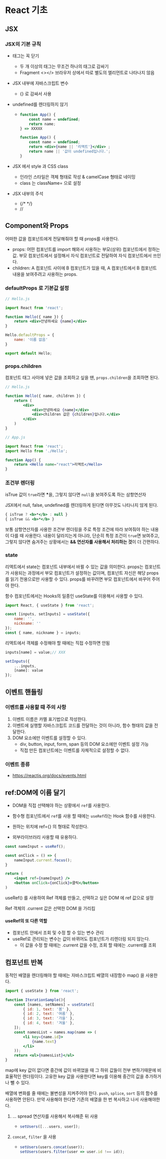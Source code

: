 # React 기초

## JSX

### JSX의 기본 규칙

* 태그는 꼭 닫기

  * 두 개 이상의 태그는 무조건 하나의 태그로 감싸기
  * Fragment <></> 브라우저 상에서 따로 별도의 엘리먼트로 나타나지 않음

* JSX 내부에 자바스크립트 변수 

  * {} 로 감싸서 사용

* undefined를 렌더링하지 않기

  * ```jsx
    function App() {
        const name = undefined;
        return name;
    } => XXXXX
    
    function App() {
        const name = undefined;
        return <div>{name || '리액트'}</div> ;
        return name || '값이 undefined입니다.';
    }
    ```

* JSX 에서 style 과 CSS class

  * 인라인 스타일은 객체 형태로 작성 & camelCase 형태로 네이밍
  * class 는 className= 으로 설정

* JSX 내부의 주석

  * {/* */}
  * //

## Component와 Props

어떠한 값을 컴포넌트에게 전달해줘야 할 때 props를 사용한다.

* props: 어떤 컴포넌트를 import 해와서 사용하는 부모(상위) 컴포넌트에서 정하는 값. 부모 컴포넌트에서 설정해서 자식 컴포넌트로 전달하여 자식 컴포넌트에서 쓰인다.
* children: A 컴포넌트 사이에 B 컴포넌트가 있을 때, A 컴포넌트에서 B 컴포넌트 내용을 보여주려고 사용하는 props.

### defaultProps 로 기본값 설정

```jsx
// Hello.js

import React from 'react';

function Hello({ name }) {
    return <div>안녕하세요 {name}</div>
}

Hello.defaultProps = {
    name: '이름 없음'
}

export default Hello;
```

### props.children

컴포넌트 태그 사이에 넣은 값을 조회하고 싶을 땐, `props.children`을 조회하면 된다.

```jsx
// Hello.js

function Hello({ name, children }) {
    return (
    	<div>
        	<div>안녕하세요 {name}</div>
            <div>children 값은 {children}입니다.</div>
        </div>
    )
}
```

```jsx
// App.js

import React from 'react';
import Hello from './Hello';

function App() {
    return <Hello name="react">리액트</Hello>
}
```

### 조건부 렌더링

isTrue 값이 `true`라면 <b>*</b>을, 그렇지 않다면 `null`을 보여주도록 하는 삼항연산자

JSX에서 null, false, undefined를 렌더링하게 된다면 아무것도 나타나지 않게 된다.

```jsx
{ isTrue ? <b>*</b> : null }
{ isTrue && <b>*</b> }
```

보통 삼항연산자를 사용한 조건부 렌더링을 주로 특정 조건에 따라 보여줘야 하는 내용이 다를 때 사용한다. 내용이 달라지는게 아니라, 단순히 특정 조건이 `true`면 보여주고, 그렇지 않다면 숨겨주는 상황에서는 **&& 연산자를 사용해서 처리하는 것**이 더 간편하다.

### state

리액트에서 state는 컴포넌트 내부에서 바뀔 수 있는 값을 의미한다. props는 컴포넌트가 사용되는 과정에서 부모 컴포넌트가 설정하는 값이며, 컴포넌트 자신은 해당 props를 읽기 전용으로만 사용할 수 있다. props를 바꾸려면 부모 컴포넌트에서 바꾸어 주어야 한다. 

함수 컴포넌트에서는 Hooks의 일종인 useState를 이용해서 사용할 수 있다.

```jsx
import React, { useState } from 'react';

const [inputs, setInputs] = useState({
    name: '',
    nickname: ''
});
const { name, nickname } = inputs;
```

리액트에서 객체를 수정해야 할 때에는 직접 수정하면 안됨

```jsx
inputs[name] = value;// XXX

setInputs({
    ...inputs,
    [name]: value
});
```

## 이벤트 핸들링

### 이벤트를 사용할 때 주의 사항

1. 이벤트 이름은 카멜 표기법으로 작성한다.
2. 이벤트에 실행할 자바스크립트 코드를 전달하는 것이 아니라, 함수 형태의 값을 전달한다.
3. DOM 요소에만 이벤트를 설정할 수 있다.
   * div, button, input, form, span 등의 DOM 요소에만 이벤트 설정 가능 
   * 직접 만든 컴포넌트에는 이벤트를 자체적으로 설정할 수 없다.

### 이벤트 종류

* https://reactjs.org/docs/events.html

## ref:DOM에 이름 달기

* DOM을 직접 선택해야 하는 상황에서 `ref`를 사용한다.

* 함수형 컴포넌트에서 `ref`를 사용 할 때에는 `useRef`라는 Hook 함수를 사용한다.
* 원하는 위치에 ref={} 의 형태로 작성한다.
* 외부라이브러리 사용할 때 유용하다.

```jsx
const nameInput = useRef();

const onClick = () => {
    nameInput.current.focus();
}

return (
	<input ref={nameInput} />
    <button onClick={onClick}>클릭</button>
)
```

useRef() 를 사용하여 Ref 객체를 만들고, 선택하고 싶은 DOM 에 ref 값으로 설정

Ref 객체의 .current 값은 선택한 DOM 을 가리킴

#### useRef의 또 다른 역할

* 컴포넌트 안에서 조회 및 수정 할 수 있는 변수 관리
* useRef로 관리되는 변수는 값이 바뀌어도 컴포넌트가 리렌더링 되지 않는다.
  * 이 값을 수정 할 때에는 .current 값을 수정, 조회 할 때에는 .current를 조회

## 컴포넌트 반복

동적인 배열을 렌더링해야 할 때에는 자바스크립트 배열의 내장함수 map() 을 사용한다. 

```jsx
import { useState } from 'react';

function IterationSample(){
    const [names, setNames] = useState([
        { id: 1, text: '봄' },
        { id: 2, text: '여름' },
        { id: 3, text: '가을' },
        { id: 4, text: '겨울' },
    ]);
    const namesList = names.map(name => (
    	<li key={name.id}>
    		{name.text}
    	</li>
    ));
    return <ul>{namesList}</ul>
}
```

map에 key 값이 없다면 중간에 값이 바뀌었을 때 그 하위 값들이 전부 변하기때문에 비효율적인 렌더링이다. 고유한 key 값을 사용한다면 key를 이용해 중간의 값을 추가하거나 뺄 수 있다.

배열에 변화를 줄 때에는 불변성을 지켜주어야 한다. `push`, `splice`, `sort` 등의 함수를 사용하면 안된다. 만약 사용해야 한다면 기존의 배열을 한 번 복사하고 나서 사용해야한다. 

1. ... spread 연산자를 사용해서 복사해준 뒤 사용

   * ```jsx
     setUsers([...users, user]);
     ```

2. `concat`, `filter` 을 사용

   * ```jsx
     setUsers(users.concat(user));
     setUsers(users.filter(user => user.id !== id));
     ```

     

